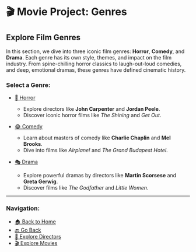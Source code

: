 # 🎬 Movie Project: Genres

## Explore Film Genres

In this section, we dive into three iconic film genres: **Horror**, **Comedy**, and **Drama**. Each genre has its own style, themes, and impact on the film industry. From spine-chilling horror classics to laugh-out-loud comedies, and deep, emotional dramas, these genres have defined cinematic history.

### Select a Genre:

- [👻 Horror](./horror/README.md)
    - Explore directors like **John Carpenter** and **Jordan Peele**.
    - Discover iconic horror films like *The Shining* and *Get Out*.
  
- [😂 Comedy](./comedy/README.md)
    - Learn about masters of comedy like **Charlie Chaplin** and **Mel Brooks**.
    - Dive into films like *Airplane!* and *The Grand Budapest Hotel*.
  
- [🎭 Drama](./drama/README.md)
    - Explore powerful dramas by directors like **Martin Scorsese** and **Greta Gerwig**.
    - Discover films like *The Godfather* and *Little Women*.

---

### Navigation:

- [🏠 Back to Home](./home.md)
- [🔙 Go Back](javascript:history.back())
- [🎥 Explore Directors](./directors/README.md)
- [🎬 Explore Movies](./movies/README.md)
